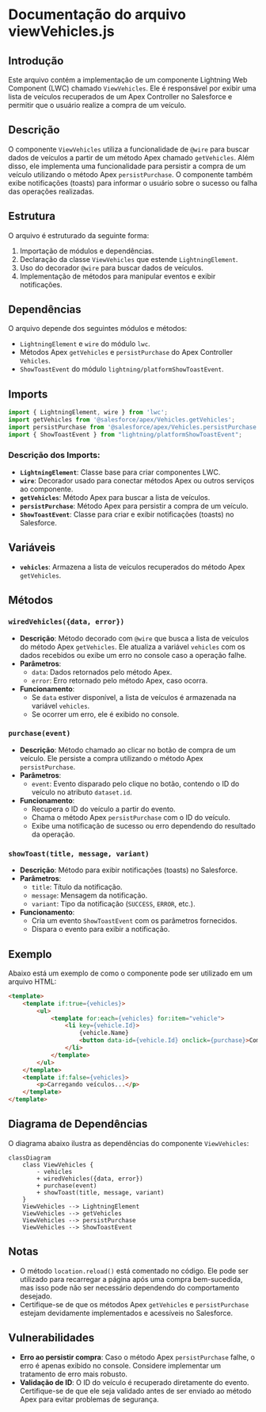 # Documentação do arquivo viewVehicles.js

## Introdução
Este arquivo contém a implementação de um componente Lightning Web Component (LWC) chamado `ViewVehicles`. Ele é responsável por exibir uma lista de veículos recuperados de um Apex Controller no Salesforce e permitir que o usuário realize a compra de um veículo.

## Descrição
O componente `ViewVehicles` utiliza a funcionalidade de `@wire` para buscar dados de veículos a partir de um método Apex chamado `getVehicles`. Além disso, ele implementa uma funcionalidade para persistir a compra de um veículo utilizando o método Apex `persistPurchase`. O componente também exibe notificações (toasts) para informar o usuário sobre o sucesso ou falha das operações realizadas.

## Estrutura
O arquivo é estruturado da seguinte forma:
1. Importação de módulos e dependências.
2. Declaração da classe `ViewVehicles` que estende `LightningElement`.
3. Uso do decorador `@wire` para buscar dados de veículos.
4. Implementação de métodos para manipular eventos e exibir notificações.

## Dependências
O arquivo depende dos seguintes módulos e métodos:
- `LightningElement` e `wire` do módulo `lwc`.
- Métodos Apex `getVehicles` e `persistPurchase` do Apex Controller `Vehicles`.
- `ShowToastEvent` do módulo `lightning/platformShowToastEvent`.

## Imports
```javascript
import { LightningElement, wire } from 'lwc';
import getVehicles from '@salesforce/apex/Vehicles.getVehicles';
import persistPurchase from '@salesforce/apex/Vehicles.persistPurchase';
import { ShowToastEvent } from "lightning/platformShowToastEvent";
```

### Descrição dos Imports:
- **`LightningElement`**: Classe base para criar componentes LWC.
- **`wire`**: Decorador usado para conectar métodos Apex ou outros serviços ao componente.
- **`getVehicles`**: Método Apex para buscar a lista de veículos.
- **`persistPurchase`**: Método Apex para persistir a compra de um veículo.
- **`ShowToastEvent`**: Classe para criar e exibir notificações (toasts) no Salesforce.

## Variáveis
- **`vehicles`**: Armazena a lista de veículos recuperados do método Apex `getVehicles`.

## Métodos

### `wiredVehicles({data, error})`
- **Descrição**: Método decorado com `@wire` que busca a lista de veículos do método Apex `getVehicles`. Ele atualiza a variável `vehicles` com os dados recebidos ou exibe um erro no console caso a operação falhe.
- **Parâmetros**:
  - `data`: Dados retornados pelo método Apex.
  - `error`: Erro retornado pelo método Apex, caso ocorra.
- **Funcionamento**:
  - Se `data` estiver disponível, a lista de veículos é armazenada na variável `vehicles`.
  - Se ocorrer um erro, ele é exibido no console.

### `purchase(event)`
- **Descrição**: Método chamado ao clicar no botão de compra de um veículo. Ele persiste a compra utilizando o método Apex `persistPurchase`.
- **Parâmetros**:
  - `event`: Evento disparado pelo clique no botão, contendo o ID do veículo no atributo `dataset.id`.
- **Funcionamento**:
  - Recupera o ID do veículo a partir do evento.
  - Chama o método Apex `persistPurchase` com o ID do veículo.
  - Exibe uma notificação de sucesso ou erro dependendo do resultado da operação.

### `showToast(title, message, variant)`
- **Descrição**: Método para exibir notificações (toasts) no Salesforce.
- **Parâmetros**:
  - `title`: Título da notificação.
  - `message`: Mensagem da notificação.
  - `variant`: Tipo da notificação (`SUCCESS`, `ERROR`, etc.).
- **Funcionamento**:
  - Cria um evento `ShowToastEvent` com os parâmetros fornecidos.
  - Dispara o evento para exibir a notificação.

## Exemplo
Abaixo está um exemplo de como o componente pode ser utilizado em um arquivo HTML:

```html
<template>
    <template if:true={vehicles}>
        <ul>
            <template for:each={vehicles} for:item="vehicle">
                <li key={vehicle.Id}>
                    {vehicle.Name}
                    <button data-id={vehicle.Id} onclick={purchase}>Comprar</button>
                </li>
            </template>
        </ul>
    </template>
    <template if:false={vehicles}>
        <p>Carregando veículos...</p>
    </template>
</template>
```

## Diagrama de Dependências
O diagrama abaixo ilustra as dependências do componente `ViewVehicles`:

```mermaid
classDiagram
    class ViewVehicles {
        - vehicles
        + wiredVehicles({data, error})
        + purchase(event)
        + showToast(title, message, variant)
    }
    ViewVehicles --> LightningElement
    ViewVehicles --> getVehicles
    ViewVehicles --> persistPurchase
    ViewVehicles --> ShowToastEvent
```

## Notas
- O método `location.reload()` está comentado no código. Ele pode ser utilizado para recarregar a página após uma compra bem-sucedida, mas isso pode não ser necessário dependendo do comportamento desejado.
- Certifique-se de que os métodos Apex `getVehicles` e `persistPurchase` estejam devidamente implementados e acessíveis no Salesforce.

## Vulnerabilidades
- **Erro ao persistir compra**: Caso o método Apex `persistPurchase` falhe, o erro é apenas exibido no console. Considere implementar um tratamento de erro mais robusto.
- **Validação de ID**: O ID do veículo é recuperado diretamente do evento. Certifique-se de que ele seja validado antes de ser enviado ao método Apex para evitar problemas de segurança.
